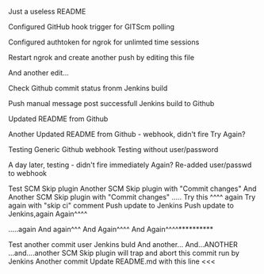 Just a useless README

Configured GitHub hook trigger for GITScm polling 

Configured authtoken for ngrok for unlimted time sessions

Restart ngrok and create another push by editing this file

And another edit...

Check Github commit status fronm Jenkins build

Push manual message post successfull Jenkins build to Github

Updated README from Github

Another Updated README from Github - webhook, didn't fire
Try Again?

Testing Generic Github webhook
Testing without user/password

A day later, testing - didn't fire immediately
Again?
Re-added user/passwd to webhook

Test SCM Skip plugin
Another SCM Skip plugin with "Commit changes"
And Another SCM Skip plugin with "Commit changes"
.....
Try this ^^^^ again
Try again with "skip ci" comment
Push update to Jenkins
Push update to Jenkins,again
Again^^^^


.....again
And again^^^
And Again^^^^
And Again^^^^**********

Test another commit user Jenkins buld
And another...
And...ANOTHER
...and....another
SCM Skip plugin will trap and abort this commit run by Jenkins
Another commit
Update README.md with this line <<<
